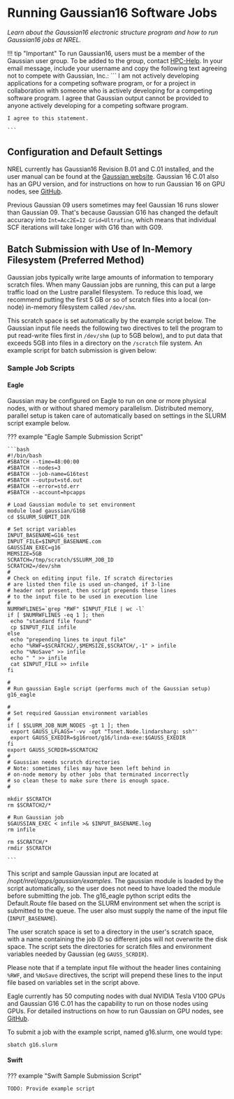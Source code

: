 # Running Gaussian16 Software Jobs

*Learn about the Gaussian16 electronic structure program and how to run Gaussian16 jobs at NREL.*

!!! tip "Important"
	 To run Gaussian16, users must be a member of the Gaussian user group. To be added to the group, contact [HPC-Help](mailto:hpc-help@nrel.gov). In your email message, include your username and copy the following text agreeing not to compete with Gaussian, Inc.:
	```
	I am not actively developing applications for a competing software program, or for a project in 
	collaboration with someone who is actively developing for a competing software program. I agree 
	that Gaussian output cannot be provided to anyone actively developing for a competing software program.

	I agree to this statement.

	```

## Configuration and Default Settings

NREL currently has Gaussian16 Revision B.01 and C.01 installed, and the user manual can be found at the [Gaussian website](https://gaussian.com/man).  Gaussian 16 C.01 also has an GPU version, and for instructions on how to run Gaussian 16 on GPU nodes, see [GitHub](https://github.nrel.gov/hlong/Gaussian_GPU).

Previous Gaussian 09 users sometimes may feel Gaussian 16 runs slower than Gaussian 09. That's because Gaussian G16 has changed the default accuracy into `Int=Acc2E=12 Grid=Ultrafine`, which means that individual SCF iterations will take longer with G16 than with G09. 

## Batch Submission with Use of In-Memory Filesystem (Preferred Method)

Gaussian jobs typically write large amounts of information to temporary scratch files. When many Gaussian jobs are running, this can put a large traffic load on the Lustre parallel filesystem. To reduce this load, we recommend putting the first 5 GB or so of scratch files into a local (on-node) in-memory filesystem called `/dev/shm`.

This scratch space is set automatically by the example script below. The Gaussian input file needs the following two directives to tell the program to put read-write files first in `/dev/shm` (up to 5GB below), and to put data that exceeds 5GB into files in a directory on the `/scratch` file system. An example script for batch submission is given below: 

### Sample Job Scripts

#### Eagle

Gaussian may be configured on Eagle to run on one or more physical nodes, with or without shared memory parallelism. Distributed memory, parallel setup is taken care of automatically based on settings in the SLURM script example below.

??? example "Eagle Sample Submission Script"

	```bash
	#!/bin/bash
	#SBATCH --time=48:00:00 
	#SBATCH --nodes=3
	#SBATCH --job-name=G16test
	#SBATCH --output=std.out
	#SBATCH --error=std.err
	#SBATCH --account=hpcapps
	
	# Load Gaussian module to set environment
	module load gaussian/G16B
	cd $SLURM_SUBMIT_DIR
	
	# Set script variables
	INPUT_BASENAME=G16_test
	INPUT_FILE=$INPUT_BASENAME.com
	GAUSSIAN_EXEC=g16
	MEMSIZE=5GB 
	SCRATCH=/tmp/scratch/$SLURM_JOB_ID
	SCRATCH2=/dev/shm 
	# 
	# Check on editing input file. If scratch directories 
	# are listed then file is used un-changed, if 3-line 
	# header not present, then script prepends these lines 
	# to the input file to be used in execution line 
	# 
	NUMRWFLINES=`grep "RWF" $INPUT_FILE | wc -l` 
	if [ $NUMRWFLINES -eq 1 ]; then 
	 echo "standard file found" 
	 cp $INPUT_FILE infile 
	else 
	 echo "prepending lines to input file" 
	 echo "%RWF=$SCRATCH2/,$MEMSIZE,$SCRATCH/,-1" > infile 
	 echo "%NoSave" >> infile 
	 echo " " >> infile 
	 cat $INPUT_FILE >> infile 
	fi 
	
	# 
	# Run gaussian Eagle script (performs much of the Gaussian setup) 
	g16_eagle 
	
	# 
	# Set required Gaussian environment variables 
	# 
	if [ $SLURM_JOB_NUM_NODES -gt 1 ]; then 
	 export GAUSS_LFLAGS='-vv -opt "Tsnet.Node.lindarsharg: ssh"' 
	 export GAUSS_EXEDIR=$g16root/g16/linda-exe:$GAUSS_EXEDIR 
	fi 
	export GAUSS_SCRDIR=$SCRATCH2 
	# 
	# Gaussian needs scratch directories 
	# Note: sometimes files may have been left behind in 
	# on-node memory by other jobs that terminated incorrectly 
	# so clean these to make sure there is enough space. 
	# 
	 
	mkdir $SCRATCH 
	rm $SCRATCH2/* 
	
	# Run Gaussian job 
	$GAUSSIAN_EXEC < infile >& $INPUT_BASENAME.log 
	rm infile
	
	rm $SCRATCH/*
	rmdir $SCRATCH

	```	

This script and sample Gaussian input are located at */nopt/nrel/apps/gaussian/examples*. The gaussian module is loaded by the script automatically, so the user does not need to have loaded the module before submitting the job. The g16_eagle python script edits the Default.Route file based on the SLURM environment set when the script is submitted to the queue. The user also must supply the name of the input file (`INPUT_BASENAME`). 

The user scratch space is set to a directory in the user's scratch space, with a name containing the job ID so different jobs will not overwrite the disk space. The script sets the directories for scratch files and environment variables needed by Gaussian (eg `GAUSS_SCRDIR`).

Please note that if a template input file without the header lines containing `%RWF`, and  `%NoSave` directives, the script will prepend these lines to the input file based on variables set in the script above. 

Eagle currently has 50 computing nodes with dual NVIDIA Tesla V100 GPUs and Gaussian G16 C.01 has the capability to run on those nodes using GPUs. For detailed instructions on how to run Gaussian on GPU nodes, see [GitHub](https://github.nrel.gov/hlong/Gaussian_GPU). 

To submit a job with the example script, named g16.slurm, one would type:

`sbatch g16.slurm`


#### Swift
??? example "Swift Sample Submission Script"
	
	TODO: Provide example script


